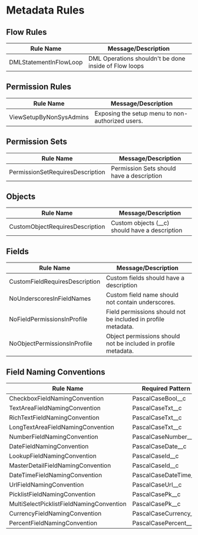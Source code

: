 # Metadata Rules

## Flow Rules
| Rule Name | Message/Description |
|-----------|-------------------|
| DMLStatementInFlowLoop | DML Operations shouldn't be done inside of Flow loops |

## Permission Rules
| Rule Name | Message/Description |
|-----------|-------------------|
| ViewSetupByNonSysAdmins | Exposing the setup menu to non-authorized users. |

## Permission Sets
| Rule Name | Message/Description |
|-----------|-------------------|
| PermissionSetRequiresDescription | Permission Sets should have a description |

## Objects
| Rule Name | Message/Description |
|-----------|-------------------|
| CustomObjectRequiresDescription | Custom objects (__c) should have a description |

## Fields
| Rule Name | Message/Description |
|-----------|-------------------|
| CustomFieldRequiresDescription | Custom fields should have a description |
| NoUnderscoresInFieldNames | Custom field name should not contain underscores. |
| NoFieldPermissionsInProfile | Field permissions should not be included in profile metadata. |
| NoObjectPermissionsInProfile | Object permissions should not be included in profile metadata. |

## Field Naming Conventions
| Rule Name | Required Pattern |
|-----------|-----------------|
| CheckboxFieldNamingConvention | PascalCaseBool__c |
| TextAreaFieldNamingConvention | PascalCaseTxt__c |
| RichTextFieldNamingConvention | PascalCaseTxt__c |
| LongTextAreaFieldNamingConvention | PascalCaseTxt__c |
| NumberFieldNamingConvention | PascalCaseNumber__c |
| DateFieldNamingConvention | PascalCaseDate__c |
| LookupFieldNamingConvention | PascalCaseId__c |
| MasterDetailFieldNamingConvention | PascalCaseId__c |
| DateTimeFieldNamingConvention | PascalCaseDateTime__c |
| UrlFieldNamingConvention | PascalCaseUrl__c |
| PicklistFieldNamingConvention | PascalCasePk__c |
| MultiSelectPicklistFieldNamingConvention | PascalCasePk__c |
| CurrencyFieldNamingConvention | PascalCaseCurrency__c |
| PercentFieldNamingConvention | PascalCasePercent__c |
